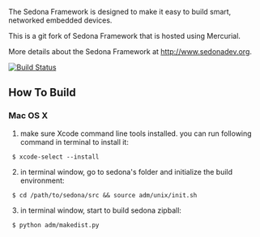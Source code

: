 The Sedona Framework is designed to make it easy to build smart, networked embedded devices. 

This is a git fork of Sedona Framework that is hosted using Mercurial. 

More details about the Sedona Framework at http://www.sedonadev.org.

[![Build Status](https://travis-ci.org/linsong/sedona.svg?branch=master)](https://travis-ci.org/linsong/sedona)

## How To Build
### Mac OS X 
1. make sure Xcode command line tools installed. you can run following command in terminal to install it:
```
 $ xcode-select --install
```
2. in terminal window, go to sedona's folder and initialize the build environment:
```
 $ cd /path/to/sedona/src && source adm/unix/init.sh 
```
3. in terminal window, start to build sedona zipball:
```
 $ python adm/makedist.py
```

